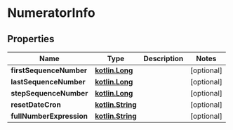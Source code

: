 # NumeratorInfo

## Properties
Name | Type | Description | Notes
------------ | ------------- | ------------- | -------------
**firstSequenceNumber** | [**kotlin.Long**](.md) |  |  [optional]
**lastSequenceNumber** | [**kotlin.Long**](.md) |  |  [optional]
**stepSequenceNumber** | [**kotlin.Long**](.md) |  |  [optional]
**resetDateCron** | [**kotlin.String**](.md) |  |  [optional]
**fullNumberExpression** | [**kotlin.String**](.md) |  |  [optional]
